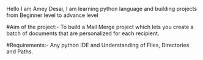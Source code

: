 Hello I am Amey Desai, I am learning python language and building projects from Beginner level to advance level

#Aim of the project:- To build a Mail Merge project which lets you create a batch of documents that are personalized for each recipient.

#Requirements:- Any python IDE and Understanding of Files, Directories and Paths.
